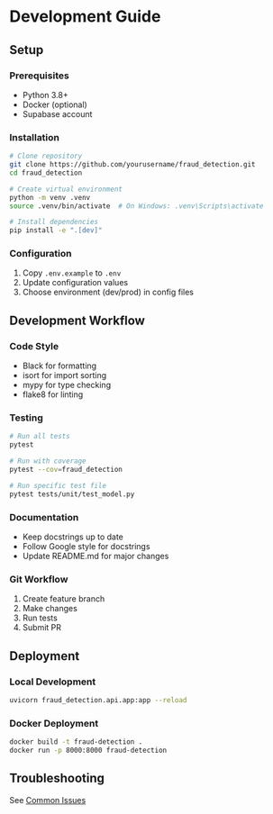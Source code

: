 # Development Guide

## Setup

### Prerequisites
- Python 3.8+
- Docker (optional)
- Supabase account

### Installation
```bash
# Clone repository
git clone https://github.com/yourusername/fraud_detection.git
cd fraud_detection

# Create virtual environment
python -m venv .venv
source .venv/bin/activate  # On Windows: .venv\Scripts\activate

# Install dependencies
pip install -e ".[dev]"
```

### Configuration
1. Copy `.env.example` to `.env`
2. Update configuration values
3. Choose environment (dev/prod) in config files

## Development Workflow

### Code Style
- Black for formatting
- isort for import sorting
- mypy for type checking
- flake8 for linting

### Testing
```bash
# Run all tests
pytest

# Run with coverage
pytest --cov=fraud_detection

# Run specific test file
pytest tests/unit/test_model.py
```

### Documentation
- Keep docstrings up to date
- Follow Google style for docstrings
- Update README.md for major changes

### Git Workflow
1. Create feature branch
2. Make changes
3. Run tests
4. Submit PR

## Deployment

### Local Development
```bash
uvicorn fraud_detection.api.app:app --reload
```

### Docker Deployment
```bash
docker build -t fraud-detection .
docker run -p 8000:8000 fraud-detection
```

## Troubleshooting
See [Common Issues](./troubleshooting.md)
